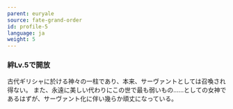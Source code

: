```yaml
---
parent: euryale
source: fate-grand-order
id: profile-5
language: ja
weight: 5
---
```


### 絆Lv.5で開放

古代ギリシャに於ける神々の一柱であり、本来、サーヴァントとしては召喚され得ない。
また、永遠に美しい代わりにこの世で最も弱いもの……としての女神であるはずが、サーヴァント化に伴い幾らか頑丈になっている。
